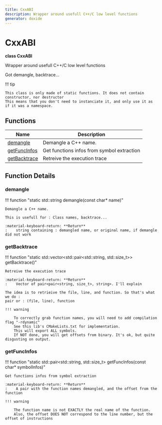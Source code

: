 ```yaml
---
title: CxxABI
description: Wrapper around usefull C++/C low level functions
generator: doxide
---
```



# CxxABI

**class CxxABI**



Wrapper around usefull C++/C low level functions

Got demangle, backtrace...

!!! tip
    
    This class is only made of static functions. It does not contain constructor, nor destructor
    This means that you don't need to instanciate it, and only use it as if it was a namespace.
    


## Functions

| Name | Description |
| ---- | ----------- |
| [demangle](#demangle) | Demangle a C++ name. |
| [getFuncInfos](#getFuncInfos) | Get functions infos from symbol extraction |
| [getBacktrace](#getBacktrace) | Retreive the execution trace |

## Function Details

### demangle<a name="demangle"></a>
!!! function "static std::string demangle(const char&#42; name)"

    
    
    Demangle a C++ name.
    
    This is usefull for : Class names, backtrace...
    
    :material-keyboard-return: **Return**
    :    string containing : demangled name, or original name, if demangle did not work
    
    

### getBacktrace<a name="getBacktrace"></a>
!!! function "static std::vector&lt;std::pair&lt;std::string, std::size_t&gt;&gt; getBacktrace()"

    
    
    Retreive the execution trace
    
    :material-keyboard-return: **Return**
    :    Vector of pair<pair<string, size_t>, string>. I'll explain
    
    The idea is to retrieive the file, line, and function. So that's what we do :
    pair or : (file, line), function
    
    !!! warning
        
        To correctly grab function names, you will need to add compilation flag "-rdynamic"
        See this lib's CMakeLists.txt for implementation.
        This will export ALL symbols.
        If NOT done, you will get offsets from binary. It's ok, but quite disgusting on output.
        
    

### getFuncInfos<a name="getFuncInfos"></a>
!!! function "static std::pair&lt;std::string, std::size_t&gt; getFuncInfos(const char&#42; symbolInfos)"

    
    
    Get functions infos from symbol extraction
    
    :material-keyboard-return: **Return**
    :    A pair with the function names demangled, and the offset from the function
    
    !!! warning
        
        The function name is not EXACTLY the real name of the function.
        Also, the offset DOES NOT correspond to the line number, but the offset of instructions
        
    

